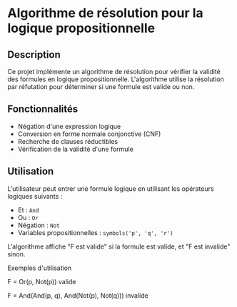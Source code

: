 # Algorithme de résolution pour la logique propositionnelle

## Description
Ce projet implémente un algorithme de résolution pour vérifier la validité des formules en logique propositionnelle. 
L'algorithme utilise la résolution par réfutation pour déterminer si une formule est valide ou non.

## Fonctionnalités
- Négation d'une expression logique
- Conversion en forme normale conjonctive (CNF)
- Recherche de clauses réductibles
- Vérification de la validité d'une formule

## Utilisation
L'utilisateur peut entrer une formule logique en utilisant les opérateurs logiques suivants :
- Et : `And`
- Ou : `Or`
- Négation : `Not`
- Variables propositionnelles : `symbols('p', 'q', 'r')`

L'algorithme affiche "F est valide" si la formule est valide, et "F est invalide" sinon.

Exemples d'utilisation

F = Or(p, Not(p))                                          valide

F = And(And(p, q), And(Not(p), Not(q)))                    invalide
